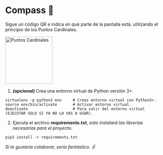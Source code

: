 
# Compass :dart:
Sigue un código QR e indica en qué parte de la pantalla está, utilizando el principio de los Puntos Cardinales.

<img width='150px' src='https://juegometria.files.wordpress.com/2016/03/puntos-cardinales.png' alt='Puntos Cardinales'/>

1. _**(opcional)**_ Crea una entorno virtual de Python versión 3+. 
```console
virtualenv -p python3 env     # Creas entorno virtual con Python3+.
source env/bin/activate       # Activar entorno virtual.
deactivate                    # Para salir del entorno virtual (EJECUTAR SOLO SI YA NO LO VAS A USAR).
```

2. Ejecuta el archivo **requirements.txt**, _esto instalará las librerias necesarias para el proyecto._
```console
pip3 install -r requirements.txt
```




_Si te gustaria colaborar, sería fantástico. :v:_
